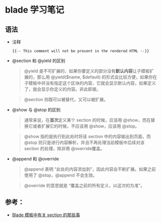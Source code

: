 # blade 学习笔记 


## 语法
* 注释

    `{{-- This comment will not be present in the rendered HTML --}}`

* @section 和 @yield 的区别
    > @yield 是不可扩展的，如果你要定义的部分没有**默认内容**让子模板扩展的，那么用 @yield($name, $default) 的形式会比较方便，如果你在子模板中并没有指定这个区块的内容，它就会显示默认内容，如果定义了，就会显示你定义的内容。非此即彼。
    
    > @section 则既可以被替代，又可以被扩展。

* @show 与 @stop 的区别
    > 通常来说，在**首次**定义某个 section 的时候，应该用 @show，而在替换它或者扩展它的时候，不应该用 @show，应该用 @stop。
    
    > @show 指的是执行到此处时将该 section 中的内容输出到页面，而 @stop 则只是进行内容解析，并且不再处理当前模板中后续对该 section 的处理，除非用 @override覆盖。

* @append 和 @override
    > @append 表明 “此处的内容添加到”，因此内容会不断扩展。如果之前使用了 @stop，@append 不会生效。
    
    > @override 的意思就是 “覆盖之前的所有定义，以这次的为准”。

## 参考：
* [Blade 模板中有关 section 的那些事](https://ofcss.com/2014/12/16/blade-keywords-yield-section-show-stop-override-append.html)
